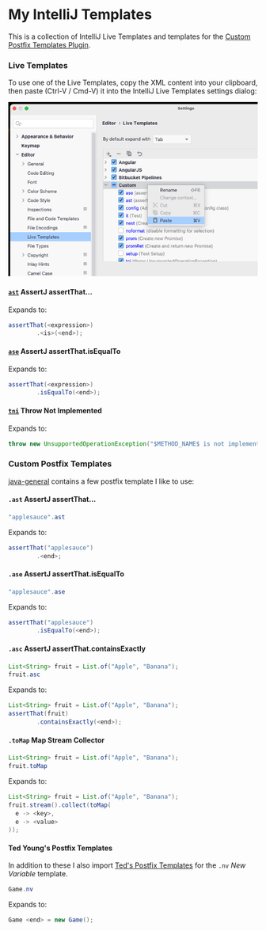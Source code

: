 # My IntelliJ Templates

This is a collection of IntelliJ Live Templates and templates for the [Custom Postfix Templates Plugin](https://plugins.jetbrains.com/plugin/9862-custom-postfix-templates).

### Live Templates

To use one of the Live Templates, copy the XML content into your clipboard, then paste (Ctrl-V / Cmd-V) it into the IntelliJ Live Templates settings dialog:

![paste.png](paste.png)

#### [`ast`](./live-templates/ast.xml) AssertJ assertThat...

Expands to:

```java
assertThat(<expression>)
        .<is>(<end>);
```

#### [`ase`](./live-templates/ase.xml) AssertJ assertThat.isEqualTo

Expands to:

```java
assertThat(<expression>)
        .isEqualTo(<end>);
```

#### [`tni`](./live-templates/tni.xml) Throw Not Implemented

Expands to:

```java
throw new UnsupportedOperationException("$METHOD_NAME$ is not implemented.");
```

### Custom Postfix Templates

[java-general](./custom-postfix-templates/java-general.postfixTemplates) contains a few postfix template I like to use:

#### `.ast` AssertJ assertThat...

```java
"applesauce".ast
```

Expands to:

```java
assertThat("applesauce")
        .<end>;
```

#### `.ase` AssertJ assertThat.isEqualTo

```java
"applesauce".ase
```

Expands to:

```java
assertThat("applesauce")
        .isEqualTo(<end>);
```

#### `.asc` AssertJ assertThat.containsExactly

```java
List<String> fruit = List.of("Apple", "Banana");
fruit.asc
```

Expands to:

```java
List<String> fruit = List.of("Apple", "Banana");
assertThat(fruit)
        .containsExactly(<end>);
```

#### `.toMap` Map Stream Collector

```java
List<String> fruit = List.of("Apple", "Banana");
fruit.toMap
```

Expands to:

```java
List<String> fruit = List.of("Apple", "Banana");
fruit.stream().collect(toMap(
  e -> <key>,
  e -> <value>
));
```

#### Ted Young's Postfix Templates

In addition to these I also import [Ted's Postfix Templates](https://github.com/jitterted/custom-postfix-templates) for the `.nv` _New Variable_ template.

```java
Game.nv
```

Expands to:

```java
Game <end> = new Game();
```
